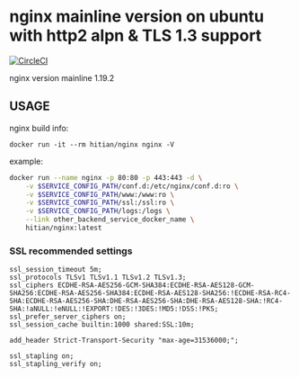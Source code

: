 
# nginx mainline version on ubuntu with http2 alpn & TLS 1.3 support

[![CircleCI](https://circleci.com/gh/hitian/docker-nginx-with-https-alpn.svg?style=svg)](https://circleci.com/gh/hitian/docker-nginx-with-https-alpn)

nginx version mainline 1.19.2

## USAGE

nginx build info:

`docker run -it --rm hitian/nginx nginx -V`

example:

```bash
docker run --name nginx -p 80:80 -p 443:443 -d \
    -v $SERVICE_CONFIG_PATH/conf.d:/etc/nginx/conf.d:ro \
    -v $SERVICE_CONFIG_PATH/www:/www:ro \
    -v $SERVICE_CONFIG_PATH/ssl:/ssl:ro \
    -v $SERVICE_CONFIG_PATH/logs:/logs \
    --link other_backend_service_docker_name \
    hitian/nginx:latest
```

### SSL recommended settings

```plain
ssl_session_timeout 5m;
ssl_protocols TLSv1 TLSv1.1 TLSv1.2 TLSv1.3;
ssl_ciphers ECDHE-RSA-AES256-GCM-SHA384:ECDHE-RSA-AES128-GCM-SHA256:ECDHE-RSA-AES256-SHA384:ECDHE-RSA-AES128-SHA256:!ECDHE-RSA-RC4-SHA:ECDHE-RSA-AES256-SHA:DHE-RSA-AES256-SHA:DHE-RSA-AES128-SHA:!RC4-SHA:!aNULL:!eNULL:!EXPORT:!DES:!3DES:!MD5:!DSS:!PKS;
ssl_prefer_server_ciphers on;
ssl_session_cache builtin:1000 shared:SSL:10m;

add_header Strict-Transport-Security "max-age=31536000;";

ssl_stapling on;
ssl_stapling_verify on;
```

